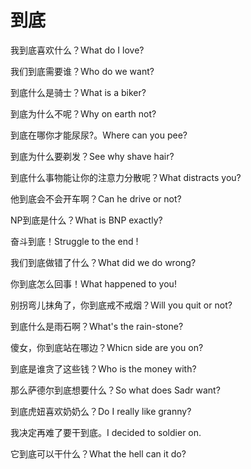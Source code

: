 # 到底

<p><span class="chinese">我到底喜欢什么？</span><span class="english">What do I love?</span></p>

<p><span class="chinese">我们到底需要谁？</span><span class="english">Who do we want?</span></p>

<p><span class="chinese">到底什么是骑士？</span><span class="english">What is a biker?</span></p>

<p><span class="chinese">到底为什么不呢？</span><span class="english">Why on earth not?</span></p>

<p><span class="chinese">到底在哪你才能尿尿?。</span><span class="english">Where can you pee?</span></p>

<p><span class="chinese">到底为什么要剃发？</span><span class="english">See why shave hair?</span></p>

<p><span class="chinese">到底什么事物能让你的注意力分散呢？</span><span class="english">What distracts you?</span></p>

<p><span class="chinese">他到底会不会开车啊？</span><span class="english">Can he drive or not?</span></p>

<p><span class="chinese">NP到底是什么？</span><span class="english">What is BNP exactly?</span></p>

<p><span class="chinese">奋斗到底！</span><span class="english">Struggle to the end !</span></p>

<p><span class="chinese">我们到底做错了什么？</span><span class="english">What did we do wrong?</span></p>

<p><span class="chinese">你到底怎么回事！</span><span class="english">What happened to you!</span></p>

<p><span class="chinese">别拐弯儿抹角了，你到底戒不戒烟？</span><span class="english">Will you quit or not?</span></p>

<p><span class="chinese">到底什么是雨石啊？</span><span class="english">What's the rain-stone?</span></p>

<p><span class="chinese">傻女，你到底站在哪边？</span><span class="english">Whicn side are you on?</span></p>

<p><span class="chinese">到底是谁贪了这些钱？</span><span class="english">Who is the money with?</span></p>

<p><span class="chinese">那么萨德尔到底想要什么？</span><span class="english">So what does Sadr want?</span></p>

<p><span class="chinese">到底虎妞喜欢奶奶么？</span><span class="english">Do I really like granny?</span></p>

<p><span class="chinese">我决定再难了要干到底。</span><span class="english">I decided to soldier on.</span></p>

<p><span class="chinese">它到底可以干什么？</span><span class="english">What the hell can it do?</span></p>

